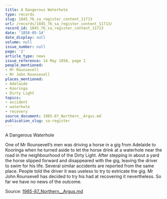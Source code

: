 ```yaml
---
title: A Dangerous Waterhole
type: records
slug: 1845_76_sa_register_content_11713
url: /records/1845_76_sa_register_content_11713/
record_id: 1845_76_sa_register_content_11713
date: '1858-05-14'
date_display: null
volume: null
issue_number: null
page: '2'
article_type: news
issue_reference: 14 May 1858, page 2
people_mentioned:
- Mr Rounsevell
- Mr John Rounsevell
places_mentioned:
- Adelaide
- Kooringa
- Dirty Light
topics:
- accident
- waterhole
- recovery
source_document: 1985-87_Northern__Argus.md
publication_slug: sa-register
---
```


A Dangerous Waterhole

One of Mr Rounsevell’s men was driving a horse in a gig from Adelaide to Kooringa when he turned aside to let the horse drink at a waterhole near the road in the neighbourhood of the Dirty Light.  After stepping in about a yard the horse slipped forward and disappeared with the gig, leaving the driver to swim for his life.  Several similar accidents are reported from the same place.  People told the driver it was useless to try to extricate the gig.  Mr John Rounsevell has decided to try his had at recovering it nevertheless.  So far we have no news of the outcome.


Source: [1985-87_Northern__Argus.md](/downloads/markdown/1985-87_Northern__Argus.md)
